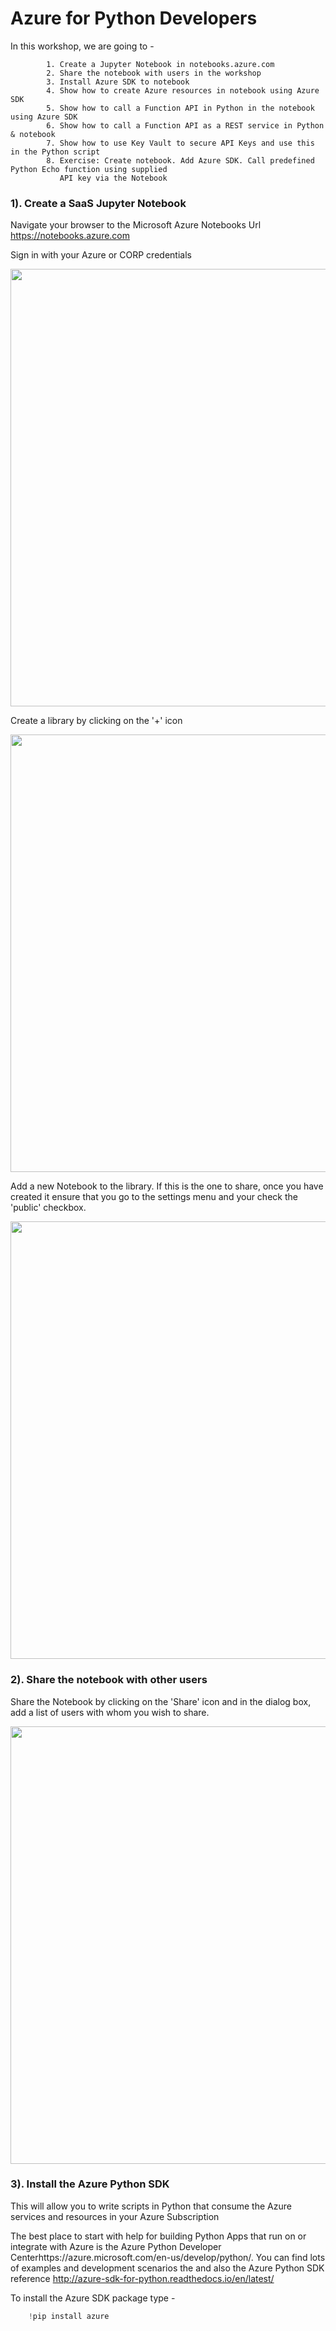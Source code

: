 # Azure for Python Developers

 In this workshop, we are going to - 

			1. Create a Jupyter Notebook in notebooks.azure.com
			2. Share the notebook with users in the workshop
			3. Install Azure SDK to notebook
			4. Show how to create Azure resources in notebook using Azure SDK
			5. Show how to call a Function API in Python in the notebook using Azure SDK
			6. Show how to call a Function API as a REST service in Python & notebook
			7. Show how to use Key Vault to secure API Keys and use this in the Python script
			8. Exercise: Create notebook. Add Azure SDK. Call predefined Python Echo function using supplied 
			   API key via the Notebook

 ### 1). Create a SaaS Jupyter Notebook
 
 Navigate your browser to the Microsoft Azure Notebooks Url https://notebooks.azure.com
 
 Sign in with your Azure or CORP credentials
 
 
 <img src="https://github.com/ben-houghton/azureforpython/blob/master/images/notebooksstart.PNG" width="700">



Create a library by clicking on the '+' icon 

 <img src="https://github.com/ben-houghton/azureforpython/blob/master/images/notebookslogin.PNG" width="700">
 
 
 
Add a new Notebook to the library. If this is the one to share, once you have created it ensure that you go to the settings menu and  your check the 'public' checkbox.

 <img src="https://github.com/ben-houghton/azureforpython/blob/master/images/notebooknew.PNG" width="700">




### 2). Share the notebook with other users


Share the Notebook by clicking on the 'Share' icon and in the dialog box, add a list of users with whom you wish to share.

<img src="https://github.com/ben-houghton/azureforpython/blob/master/images/notebookshare.PNG" width="700">




### 3). Install the Azure Python SDK

This will allow you to write scripts in Python that consume the Azure services and resources in your Azure Subscription

The best place to start with help for building Python Apps that run on or integrate with Azure is the Azure Python Developer Centerhttps://azure.microsoft.com/en-us/develop/python/. You can find lots of examples and development scenarios the and also the Azure Python SDK reference http://azure-sdk-for-python.readthedocs.io/en/latest/

To install the Azure SDK package type -

```javascript
	!pip install azure
```

